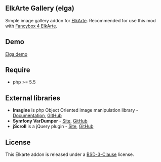 ## ElkArte Gallery (elga)
Simple image gallery addon for [ElkArte](http://www.elkarte.net/).
Recommended for use this mod with [Fancybox 4 ElkArte](http://www.elkarte.net/community/index.php?topic=1373.0).

## Demo
[Elga demo](http://simaru.tk/index.php?action=gallery)

## Require
- php >= 5.5

## External libraries
 - **Imagine** is php Object Oriented image manipulation library - [Documentation](http://imagine.readthedocs.org/en/latest/), [GitHub](https://github.com/avalanche123/Imagine)
 - **Symfony VarDumper** - [Site](http://symfony.com/components/VarDumper), [GitHub](https://github.com/symfony/var-dumper)
 - **jScroll** is a jQuery plugin - [Site](http://jscroll.com/), [GitHub](https://github.com/pklauzinski/jscroll)

## License
This Elkarte addon is released under a [BSD-3-Clause](http://opensource.org/licenses/BSD-3-Clause) license.
